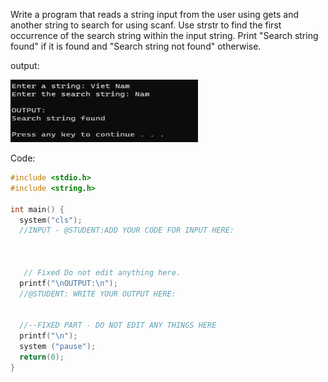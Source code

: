 Write a program that reads a string input from the user using gets and another string to search for using scanf. Use strstr to find the first occurrence of the search string within the input string. Print "Search string found" if it is found and "Search string not found" otherwise.

output:

<img src="images/slot15_4.png" alt="drawing" style="width:300px; height:100px"/>


Code:
```cpp
#include <stdio.h>
#include <string.h>

int main() {
  system("cls");
  //INPUT - @STUDENT:ADD YOUR CODE FOR INPUT HERE:



   // Fixed Do not edit anything here.
  printf("\nOUTPUT:\n");
  //@STUDENT: WRITE YOUR OUTPUT HERE:


  //--FIXED PART - DO NOT EDIT ANY THINGS HERE
  printf("\n");
  system ("pause");
  return(0);
}
```

<!--```cpp-->
<!--#include <stdio.h>-->
<!--#include <string.h>-->

<!--#define MAX_LENGTH 100-->

<!--int main() {-->
<!--    char input[MAX_LENGTH];-->
<!--    char search[MAX_LENGTH];-->

<!--    printf("Enter a string: ");-->
<!--    gets(input);-->

<!--    printf("Enter a search string: ");-->
<!--    scanf("%s", search);-->

<!--    if (strstr(input, search) != NULL) {-->
<!--        printf("Search string found.\n");-->
<!--    } else {-->
<!--        printf("Search string not found.\n");-->
<!--    }-->

<!--    return 0;-->
<!--}-->
<!--```-->
